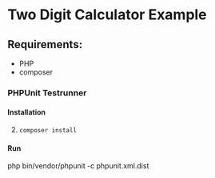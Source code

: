 # Two Digit Calculator Example

## Requirements:

* PHP
* composer

### PHPUnit Testrunner

#### Installation

2. `composer install`

#### Run

php bin/vendor/phpunit -c phpunit.xml.dist

